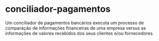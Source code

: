 # conciliador-pagamentos
Um conciliador de pagamentos bancários executa um processo de comparação de informações financeiras de uma empresa versus as informações de valores recebidos dos seus clientes e/ou fornecedores.
